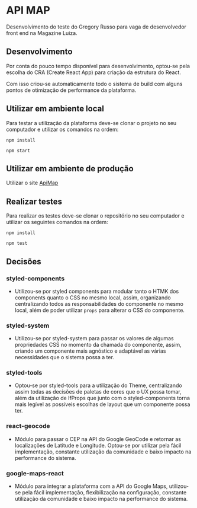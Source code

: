 # API MAP

Desenvolvimento do teste do Gregory Russo para vaga de desenvolvedor front end na Magazine Luiza.

## Desenvolvimento

Por conta do pouco tempo disponível para desenvolvimento, optou-se pela escolha do CRA (Create React App) para criação da estrutura do React.

Com isso criou-se automaticamente todo o sistema de build com alguns pontos de otimização de performance da plataforma.

## Utilizar em ambiente local

Para testar a utilização da plataforma deve-se clonar o projeto no seu computador e utilizar os comandos na ordem:

```npm install``` 

```npm start```

## Utilizar em ambiente de produção

Utilizar o site [ApiMap](https://api-map-test.netlify.com/) 

## Realizar testes 

Para realizar os testes deve-se clonar o repositório no seu computador e utilizar os seguintes comandos na ordem:

```npm install```

```npm test```

## Decisões

### styled-components

* Utilizou-se por styled components para modular tanto o HTMK dos components quanto o CSS no mesmo local, assim, organizando centralizando todos as responsabilidades do componente no mesmo local, além de poder utilizar `props` para alterar o CSS do componente.

### styled-system

* Utilizou-se por styled-system para passar os valores de algumas propriedades CSS no momento da chamada do componente, assim, criando um componente mais agnóstico e adaptável as várias necessidades que o sistema possa a ter.

### styled-tools

* Optou-se por styled-tools para a utilização do Theme, centralizando assim todas as decisões de paletas de cores que o UX possa tomar, além da utilização de IfProps que junto com o styled-components torna mais legível as possíveis escolhas de layout que um componente possa ter.

### react-geocode

* Módulo para passar o CEP na API do Google GeoCode e retornar as localizações de Latitude e Longitude. Optou-se por utilizar pela fácil implementação, constante utilização da comunidade e baixo impacto na performance do sistema.

### google-maps-react

* Módulo para integrar a plataforma com a API do Google Maps, utilizou-se pela fácil implementação, flexibilização na configuração, constante utilização da comunidade e baixo impacto na performance do sistema.



